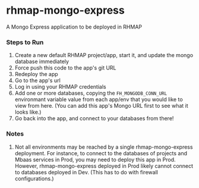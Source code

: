 # rhmap-mongo-express
A Mongo Express application to be deployed in RHMAP

### Steps to Run
1. Create a new default RHMAP project/app, start it, and update the mongo database immediately
2. Force push this code to the app's git URL
3. Redeploy the app
4. Go to the app's url
5. Log in using your RHMAP credentials
6. Add one or more databases, copying the `FH_MONGODB_CONN_URL` environmant variable value from each app/env that you would like to view from here. (You can add this app's Mongo URL first to see what it looks like.)
7. Go back into the app, and connect to your databases from there!

### Notes
1. Not all environments may be reached by a single rhmap-mongo-express deployment. For instance, to connect to the databases of projects and Mbaas services in Prod, you may need to deploy this app in Prod. However, rhmap-mongo-express deployed in Prod likely cannot connect to databases deployed in Dev. (This has to do with firewall configurations.)

